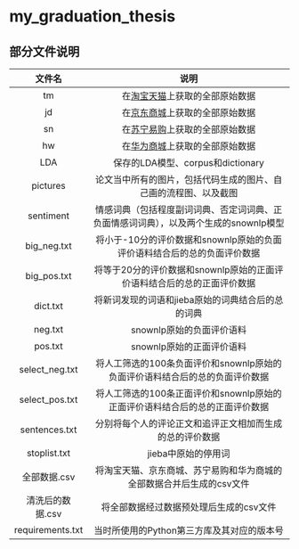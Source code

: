 # my_graduation_thesis

## 部分文件说明
|文件名|说明|
|:---:|:---:|
|tm|在[淘宝天猫](https://detail.tmall.com/item.htm?spm=a230r.1.14.14.385d7868FK4F41&id=589815124915&cm_id=140105335569ed55e27b&abbucket=14&on_comment=1&sku_properties=10004:827902415;5919063:6536025)上获取的全部原始数据|
|jd|在[京东商城](https://item.jd.com/100002795957.html#none)上获取的全部原始数据|
|sn|在[苏宁易购](https://product.suning.com/0000000000/10973073658.html?safp=d488778a.13701.productWrap.2&safc=prd.3.ssdsn_pic00-1_jz&safpn=10007)上获取的全部原始数据|
|hw|在[华为商城](https://www.vmall.com/product/10086102942203.html?cid=70146)上获取的全部原始数据|
|LDA|保存的LDA模型、corpus和dictionary|
|pictures|论文当中所有的图片，包括代码生成的图片、自己画的流程图、以及截图|
|sentiment|情感词典（包括程度副词词典、否定词词典、正负面情感词词典），以及两个生成的snownlp模型|
|big_neg.txt|将小于-10分的评价数据和snownlp原始的负面评价语料结合后的总的负面评价数据|
|big_pos.txt|将等于20分的评价数据和snownlp原始的正面评价语料结合后的总的正面评价数据|
|dict.txt|将新词发现的词语和jieba原始的词典结合后的总的词典|
|neg.txt|snownlp原始的负面评价语料|
|pos.txt|snownlp原始的正面评价语料|
|select_neg.txt|将人工筛选的100条负面评价和snownlp原始的负面评价语料结合后的总的负面评价数据|
|select_pos.txt|将人工筛选的100条正面评价和snownlp原始的正面评价语料结合后的总的正面评价数据|
|sentences.txt|分别将每个人的评论正文和追评正文相加而生成的总的评价数据|
|stoplist.txt|jieba中原始的停用词|
|全部数据.csv|将淘宝天猫、京东商城、苏宁易购和华为商城的全部数据合并后生成的csv文件|
|清洗后的数据.csv|将全部数据经过数据预处理后生成的csv文件|
|requirements.txt|当时所使用的Python第三方库及其对应的版本号|
